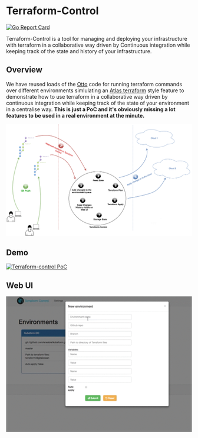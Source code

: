 # Terraform-Control

[![Go Report Card](https://goreportcard.com/badge/github.com/capgemini/terraform-control)](https://goreportcard.com/report/github.com/capgemini/terraform-control)


Terraform-Control is a tool for managing and deploying your infrastructure with terraform in a collaborative way driven by Continuous integration while keeping track of the state and history of your infrastructure.

## Overview

We have reused loads of the [Otto](https://github.com/hashicorp/otto/) code for running terraform commands over different environments simlulating an [Atlas terraform](https://atlas.hashicorp.com/terraform) style feature to demonstrate how to use terraform in a collaborative way driven by continuous integration while keeping track of the state of your environment in a centralise way.
**This is just a PoC and it's obviously missing a lot features to be used in a real environment at the minute.**

![terraform-control-diagram](docs/terraform-control-diagram.png)

## Demo

[![Terraform-control PoC](https://img.youtube.com/vi/5eClxFWK_Ec/0.jpg)](https://www.youtube.com/watch?v=5eClxFWK_Ec)


## Web UI

![web-ui](docs/terraform-control-ui.gif)

